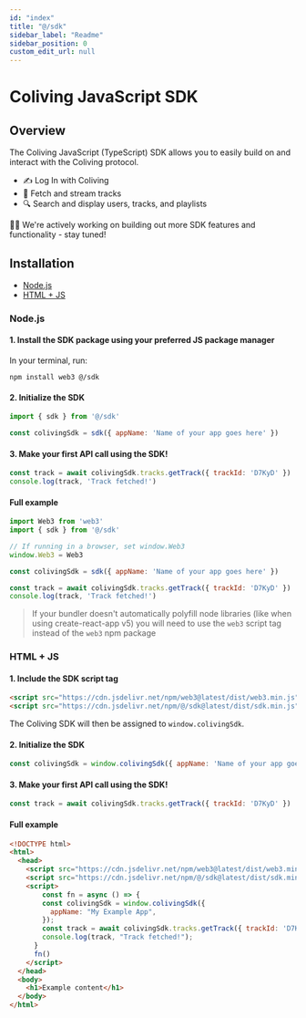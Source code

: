 ```yaml
---
id: "index"
title: "@/sdk"
sidebar_label: "Readme"
sidebar_position: 0
custom_edit_url: null
---
```


# Coliving JavaScript SDK

## Overview

The Coliving JavaScript (TypeScript) SDK allows you to easily build on and interact with the Coliving protocol.
- ✍️ Log In with Coliving
- 🎵 Fetch and stream tracks
- 🔍 Search and display users, tracks, and playlists

👷‍♀️ We're actively working on building out more SDK features and functionality - stay tuned!

## Installation

- [Node.js](#nodejs)
- [HTML + JS](#html--js)

### Node.js

#### 1. Install the SDK package using your preferred JS package manager

In your terminal, run:

```bash"
npm install web3 @/sdk
```

#### 2. Initialize the SDK

```js
import { sdk } from '@/sdk'

const colivingSdk = sdk({ appName: 'Name of your app goes here' })
```

#### 3. Make your first API call using the SDK!

```js
const track = await colivingSdk.tracks.getTrack({ trackId: 'D7KyD' })
console.log(track, 'Track fetched!')
```

#### Full example

```js title="app.js" showLineNumbers
import Web3 from 'web3'
import { sdk } from '@/sdk'

// If running in a browser, set window.Web3
window.Web3 = Web3

const colivingSdk = sdk({ appName: 'Name of your app goes here' })

const track = await colivingSdk.tracks.getTrack({ trackId: 'D7KyD' })
console.log(track, 'Track fetched!')
```

> If your bundler doesn't automatically polyfill node libraries (like when using create-react-app v5) you will need to use the `web3` script tag instead of the `web3` npm package

### HTML + JS

#### 1. Include the SDK script tag

```html
<script src="https://cdn.jsdelivr.net/npm/web3@latest/dist/web3.min.js"></script>
<script src="https://cdn.jsdelivr.net/npm/@/sdk@latest/dist/sdk.min.js"></script>
```

The Coliving SDK will then be assigned to `window.colivingSdk`.

#### 2. Initialize the SDK

```js
const colivingSdk = window.colivingSdk({ appName: 'Name of your app goes here' })
```

#### 3. Make your first API call using the SDK!

```js
const track = await colivingSdk.tracks.getTrack({ trackId: 'D7KyD' })
```

#### Full example

```html title="index.html" showLineNumbers
<!DOCTYPE html>
<html>
  <head>
    <script src="https://cdn.jsdelivr.net/npm/web3@latest/dist/web3.min.js"></script>
    <script src="https://cdn.jsdelivr.net/npm/@/sdk@latest/dist/sdk.min.js"></script>
    <script>
    	const fn = async () => {
        const colivingSdk = window.colivingSdk({
          appName: "My Example App",
        });
        const track = await colivingSdk.tracks.getTrack({ trackId: 'D7KyD' });
        console.log(track, "Track fetched!");
      }
      fn()
    </script>
  </head>
  <body>
    <h1>Example content</h1>
  </body>
</html>
```
